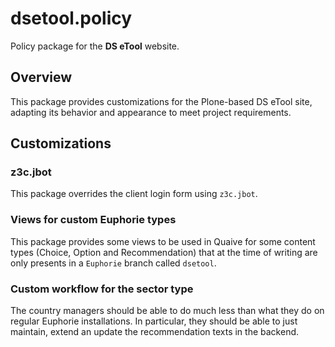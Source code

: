 # dsetool.policy

Policy package for the **DS eTool** website.

## Overview

This package provides customizations for the Plone-based DS eTool site, adapting its behavior and appearance to meet project requirements.

## Customizations

### z3c.jbot

This package overrides the client login form using `z3c.jbot`.

### Views for custom Euphorie types

This package provides some views to be used in Quaive for some content types (Choice, Option and Recommendation) that at the time of writing are only presents in a `Euphorie` branch called `dsetool`.

### Custom workflow for the sector type

The country managers should be able to do much less than what they do on regular Euphorie installations.
In particular, they should be able to just maintain, extend an update the recommendation texts in the backend.

